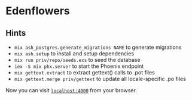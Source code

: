 # Edenflowers

## Hints

- `mix ash_postgres.generate_migrations NAME` to generate migrations
- `mix ash.setup` to install and setup dependencies
- `mix run priv/repo/seeds.exs` to seed the database
- `iex -S mix phx.server` to start the Phoenix endpoint
- `mix gettext.extract` to extract gettext() calls to .pot files
- `mix gettext.merge priv/gettext` to update all locale-specific .po files

Now you can visit [`localhost:4000`](http://localhost:4000) from your browser.
